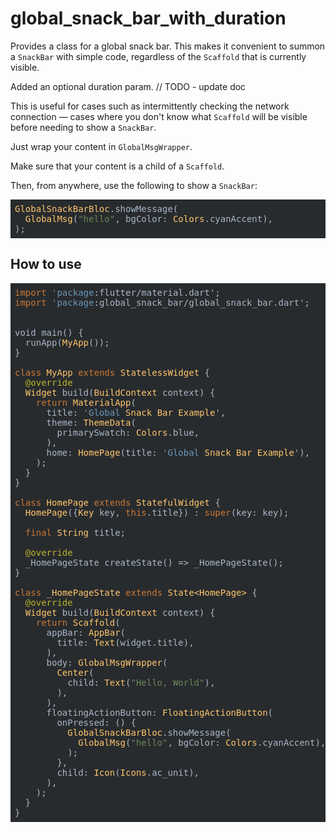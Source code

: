 # global_snack_bar_with_duration

Provides a class for a global snack bar. This makes it convenient to summon a `SnackBar` with simple code, regardless of the `Scaffold` that is currently visible.  

Added an optional duration param. // TODO - update doc

This is useful for cases such as intermittently checking the network connection — cases where you don't know what `Scaffold` will be visible before needing to show a `SnackBar`.  

Just wrap your content in `GlobalMsgWrapper`.  

Make sure that your content is a child of a `Scaffold`.  

Then, from anywhere, use the following to show a `SnackBar`: 
<pre class="hljs" style="color: rgb(169, 183, 198); background: rgb(40, 43, 46); display: block; overflow-x: auto; padding: 0.5em;"><span class="hljs-type" style="color: rgb(255, 198, 109);">GlobalSnackBarBloc</span>.showMessage(
  <span class="hljs-type" style="color: rgb(255, 198, 109);">GlobalMsg</span>(<span class="hljs-string" style="color: rgb(106, 135, 89);">"hello"</span>, bgColor: <span class="hljs-type" style="color: rgb(255, 198, 109);">Colors</span>.cyanAccent),
); </pre>

## How to use

<pre class="hljs" style="color: rgb(169, 183, 198); background: rgb(40, 43, 46); display: block; overflow-x: auto; padding: 0.5em;"><span class="hljs-keyword" style="color: rgb(204, 120, 50);">import</span> <span class="hljs-symbol" style="color: rgb(104, 151, 187);">'package</span>:flutter/material.dart';
<span class="hljs-keyword" style="color: rgb(204, 120, 50);">import</span> <span class="hljs-symbol" style="color: rgb(104, 151, 187);">'package</span>:global_snack_bar/global_snack_bar.dart';


void main() {
  runApp(<span class="hljs-type" style="color: rgb(255, 198, 109);">MyApp</span>());
}

<span class="hljs-class"><span class="hljs-keyword" style="color: rgb(204, 120, 50);">class</span> <span class="hljs-title" style="color: rgb(255, 198, 109);">MyApp</span> <span class="hljs-keyword" style="color: rgb(204, 120, 50);">extends</span> <span class="hljs-title" style="color: rgb(255, 198, 109);">StatelessWidget</span> </span>{
  <span class="hljs-meta" style="color: rgb(187, 181, 41);">@override</span>
  <span class="hljs-type" style="color: rgb(255, 198, 109);">Widget</span> build(<span class="hljs-type" style="color: rgb(255, 198, 109);">BuildContext</span> context) {
    <span class="hljs-keyword" style="color: rgb(204, 120, 50);">return</span> <span class="hljs-type" style="color: rgb(255, 198, 109);">MaterialApp</span>(
      title: <span class="hljs-symbol" style="color: rgb(104, 151, 187);">'Global</span> <span class="hljs-type" style="color: rgb(255, 198, 109);">Snack</span> <span class="hljs-type" style="color: rgb(255, 198, 109);">Bar</span> <span class="hljs-type" style="color: rgb(255, 198, 109);">Example</span>',
      theme: <span class="hljs-type" style="color: rgb(255, 198, 109);">ThemeData</span>(
        primarySwatch: <span class="hljs-type" style="color: rgb(255, 198, 109);">Colors</span>.blue,
      ),
      home: <span class="hljs-type" style="color: rgb(255, 198, 109);">HomePage</span>(title: <span class="hljs-symbol" style="color: rgb(104, 151, 187);">'Global</span> <span class="hljs-type" style="color: rgb(255, 198, 109);">Snack</span> <span class="hljs-type" style="color: rgb(255, 198, 109);">Bar</span> <span class="hljs-type" style="color: rgb(255, 198, 109);">Example</span>'),
    );
  }
}

<span class="hljs-class"><span class="hljs-keyword" style="color: rgb(204, 120, 50);">class</span> <span class="hljs-title" style="color: rgb(255, 198, 109);">HomePage</span> <span class="hljs-keyword" style="color: rgb(204, 120, 50);">extends</span> <span class="hljs-title" style="color: rgb(255, 198, 109);">StatefulWidget</span> </span>{
  <span class="hljs-type" style="color: rgb(255, 198, 109);">HomePage</span>({<span class="hljs-type" style="color: rgb(255, 198, 109);">Key</span> key, <span class="hljs-keyword" style="color: rgb(204, 120, 50);">this</span>.title}) : <span class="hljs-keyword" style="color: rgb(204, 120, 50);">super</span>(key: key);

  <span class="hljs-keyword" style="color: rgb(204, 120, 50);">final</span> <span class="hljs-type" style="color: rgb(255, 198, 109);">String</span> title;

  <span class="hljs-meta" style="color: rgb(187, 181, 41);">@override</span>
  _HomePageState createState() =&gt; _HomePageState();
}

<span class="hljs-class"><span class="hljs-keyword" style="color: rgb(204, 120, 50);">class</span> <span class="hljs-title" style="color: rgb(255, 198, 109);">_HomePageState</span> <span class="hljs-keyword" style="color: rgb(204, 120, 50);">extends</span> <span class="hljs-title" style="color: rgb(255, 198, 109);">State&lt;HomePage&gt;</span> </span>{
  <span class="hljs-meta" style="color: rgb(187, 181, 41);">@override</span>
  <span class="hljs-type" style="color: rgb(255, 198, 109);">Widget</span> build(<span class="hljs-type" style="color: rgb(255, 198, 109);">BuildContext</span> context) {
    <span class="hljs-keyword" style="color: rgb(204, 120, 50);">return</span> <span class="hljs-type" style="color: rgb(255, 198, 109);">Scaffold</span>(
      appBar: <span class="hljs-type" style="color: rgb(255, 198, 109);">AppBar</span>(
        title: <span class="hljs-type" style="color: rgb(255, 198, 109);">Text</span>(widget.title),
      ),
      body: <span class="hljs-type" style="color: rgb(255, 198, 109);">GlobalMsgWrapper</span>(
        <span class="hljs-type" style="color: rgb(255, 198, 109);">Center</span>(
          child: <span class="hljs-type" style="color: rgb(255, 198, 109);">Text</span>(<span class="hljs-string" style="color: rgb(106, 135, 89);">"Hello, World"</span>),
        ),
      ),
      floatingActionButton: <span class="hljs-type" style="color: rgb(255, 198, 109);">FloatingActionButton</span>(
        onPressed: () {
          <span class="hljs-type" style="color: rgb(255, 198, 109);">GlobalSnackBarBloc</span>.showMessage(
            <span class="hljs-type" style="color: rgb(255, 198, 109);">GlobalMsg</span>(<span class="hljs-string" style="color: rgb(106, 135, 89);">"hello"</span>, bgColor: <span class="hljs-type" style="color: rgb(255, 198, 109);">Colors</span>.cyanAccent),
          );
        },
        child: <span class="hljs-type" style="color: rgb(255, 198, 109);">Icon</span>(<span class="hljs-type" style="color: rgb(255, 198, 109);">Icons</span>.ac_unit),
      ),
    );
  }
}
</pre>
